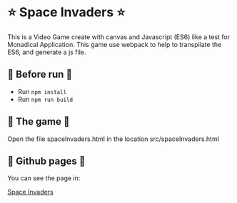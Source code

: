 # ⭐️ Space Invaders ⭐️

This is a Video Game create with canvas and Javascript (ES6) like a test for Monadical Application.
This game use webpack to help to transpilate the ES6, and generate a js file.


## 📁 Before run 📁

- Run `npm install`
- Run `npm run build`

## 💪 The game 💪

 Open the file spaceInvaders.html in the location src/spaceInvaders.html
 
 ## 📢 Github pages  📢
 
 You can see the page in:
 
 [Space Invaders](https://alvaromartinez986.github.io/spaceInvaders/)
